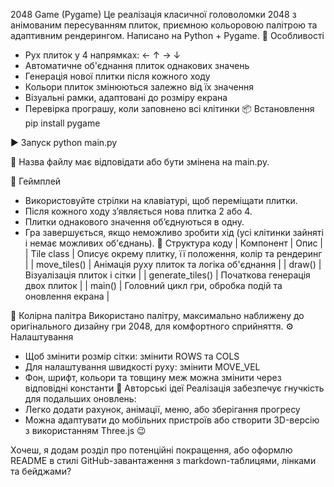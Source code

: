 2048 Game (Pygame)
Це реалізація класичної головоломки 2048 з анімованим пересуванням плиток, приємною кольоровою палітрою та адаптивним рендерингом. Написано на Python + Pygame.
🚀 Особливості
- Рух плиток у 4 напрямках: ← ↑ → ↓
- Автоматичне об'єднання плиток однакових значень
- Генерація нової плитки після кожного ходу
- Кольори плиток змінюються залежно від їх значення
- Візуальні рамки, адаптовані до розміру екрана
- Перевірка програшу, коли заповнено всі клітинки
📦 Встановлення
pip install pygame


▶️ Запуск
python main.py


📁 Назва файлу має відповідати або бути змінена на main.py.

🎯 Геймплей
- Використовуйте стрілки на клавіатурі, щоб переміщати плитки.
- Після кожного ходу з’являється нова плитка 2 або 4.
- Плитки однакового значення об’єднуються в одну.
- Гра завершується, якщо неможливо зробити хід (усі клітинки зайняті і немає можливих об'єднань).
🧱 Структура коду
| Компонент | Опис | 
| Tile class | Описує окрему плитку, її положення, колір та рендеринг | 
| move_tiles() | Анімація руху плиток та логіка об'єднання | 
| draw() | Візуалізація плиток і сітки | 
| generate_tiles() | Початкова генерація двох плиток | 
| main() | Головний цикл гри, обробка подій та оновлення екрана | 


🎨 Колірна палітра
Використано палітру, максимально наближену до оригінального дизайну гри 2048, для комфортного сприйняття.
⚙️ Налаштування
- Щоб змінити розмір сітки: змінити ROWS та COLS
- Для налаштування швидкості руху: змінити MOVE_VEL
- Фон, шрифт, кольори та товщину меж можна змінити через відповідні константи
🧠 Авторські ідеї
Реалізація забезпечує гнучкість для подальших оновлень:
- Легко додати рахунок, анімації, меню, або зберігання прогресу
- Можна адаптувати до мобільних пристроїв або створити 3D-версію з використанням Three.js 😉

Хочеш, я додам розділ про потенційні покращення, або оформлю README в стилі GitHub-завантаження з markdown-таблицями, лінками та бейджами?
